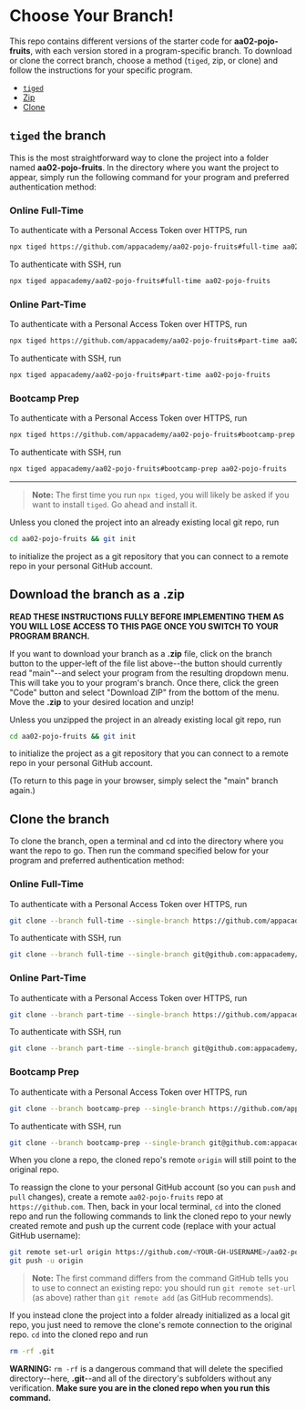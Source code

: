 # Choose Your Branch!

This repo contains different versions of the starter code for **aa02-pojo-fruits**,
with each version stored in a program-specific branch. To download or clone the
correct branch, choose a method (`tiged`, zip, or clone) and follow the
instructions for your specific program.

* [`tiged`](#tiged-the-branch)
* [Zip](#download-the-branch-as-a-zip)
* [Clone](#clone-the-branch)

## `tiged` the branch

This is the most straightforward way to clone the project into a folder named
**aa02-pojo-fruits**. In the directory where you want the project to appear, simply
run the following command for your program and preferred authentication method:

### Online Full-Time

To authenticate with a Personal Access Token over HTTPS, run

```sh
npx tiged https://github.com/appacademy/aa02-pojo-fruits#full-time aa02-pojo-fruits
```

To authenticate with SSH, run

```sh
npx tiged appacademy/aa02-pojo-fruits#full-time aa02-pojo-fruits
```

### Online Part-Time

To authenticate with a Personal Access Token over HTTPS, run

```sh
npx tiged https://github.com/appacademy/aa02-pojo-fruits#part-time aa02-pojo-fruits
```

To authenticate with SSH, run

```sh
npx tiged appacademy/aa02-pojo-fruits#part-time aa02-pojo-fruits
```

### Bootcamp Prep

To authenticate with a Personal Access Token over HTTPS, run

```sh
npx tiged https://github.com/appacademy/aa02-pojo-fruits#bootcamp-prep aa02-pojo-fruits
```

To authenticate with SSH, run

```sh
npx tiged appacademy/aa02-pojo-fruits#bootcamp-prep aa02-pojo-fruits
```

-----

> **Note:** The first time you run `npx tiged`, you will likely be asked if you
> want to install `tiged`. Go ahead and install it.

Unless you cloned the project into an already existing local git repo, run

```sh
cd aa02-pojo-fruits && git init
```

to initialize the project as a git repository that you can connect to a remote
repo in your personal GitHub account.

## Download the branch as a .zip

**READ THESE INSTRUCTIONS FULLY BEFORE IMPLEMENTING THEM AS YOU WILL LOSE ACCESS
TO THIS PAGE ONCE YOU SWITCH TO YOUR PROGRAM BRANCH.**

If you want to download your branch as a __.zip__ file, click on the branch
button to the upper-left of the file list above--the button should currently
read "main"--and select your program from the resulting dropdown menu. This will
take you to your program's branch. Once there, click the green "Code" button and
select "Download ZIP" from the bottom of the menu. Move the __.zip__ to your
desired location and unzip!

Unless you unzipped the project in an already existing local git repo, run

```sh
cd aa02-pojo-fruits && git init
```

to initialize the project as a git repository that you can connect to a remote
repo in your personal GitHub account.

(To return to this page in your browser, simply select the "main" branch again.)

## Clone the branch

To clone the branch, open a terminal and cd into the directory where you want
the repo to go. Then run the command specified below for your program and
preferred authentication method:

### Online Full-Time

To authenticate with a Personal Access Token over HTTPS, run

```sh
git clone --branch full-time --single-branch https://github.com/appacademy/aa02-pojo-fruits.git
```

To authenticate with SSH, run

```sh
git clone --branch full-time --single-branch git@github.com:appacademy/aa02-pojo-fruits.git
```

### Online Part-Time

To authenticate with a Personal Access Token over HTTPS, run

```sh
git clone --branch part-time --single-branch https://github.com/appacademy/aa02-pojo-fruits.git
```

To authenticate with SSH, run

```sh
git clone --branch part-time --single-branch git@github.com:appacademy/aa02-pojo-fruits.git
```

### Bootcamp Prep

To authenticate with a Personal Access Token over HTTPS, run

```sh
git clone --branch bootcamp-prep --single-branch https://github.com/appacademy/aa02-pojo-fruits.git
```

To authenticate with SSH, run

```sh
git clone --branch bootcamp-prep --single-branch git@github.com:appacademy/aa02-pojo-fruits.git
```

When you clone a repo, the cloned repo's remote `origin` will still point to the
original repo.

To reassign the clone to your personal GitHub account (so you can `push` and
`pull` changes), create a remote `aa02-pojo-fruits` repo at `https://github.com`.
Then, back in your local terminal, `cd` into the cloned repo and run the
following commands to link the cloned repo to your newly created remote and push
up the current code (replace <YOUR-GH-USERNAME> with your actual GitHub username):

```sh
git remote set-url origin https://github.com/<YOUR-GH-USERNAME>/aa02-pojo-fruits
git push -u origin
```

 > **Note:** The first command differs from the command GitHub tells you to use
 > to connect an existing repo: you should run `git remote set-url` (as above)
 > rather than `git remote add` (as GitHub recommends).

 If you instead clone the project into a folder already initialized as a local
 git repo, you just need to remove the clone's remote connection to the original
 repo. `cd` into the cloned repo and run

 ```sh
 rm -rf .git
 ```

**WARNING:** `rm -rf` is a dangerous command that will delete the specified
directory--here, __.git__--and all of the directory's subfolders without any
verification. **Make sure you are in the cloned repo when you run this
command.**
